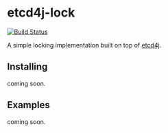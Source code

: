# etcd4j-lock

[![Build Status](https://travis-ci.org/JohnMurray/etcd4j-lock.svg?branch=master)](https://travis-ci.org/JohnMurray/etcd4j-lock)

A simple locking implementation built on top of [etcd4j](https://github.com/jurmous/etcd4j).

## Installing

coming soon.

## Examples

coming soon.
